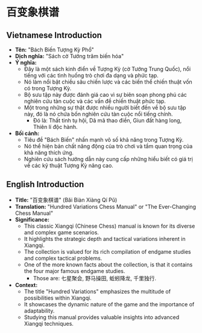 # 百变象棋谱

## Vietnamese Introduction

* **Tên:** "Bách Biến Tượng Kỳ Phổ"
* **Dịch nghĩa:** "Sách cờ Tướng trăm biến hóa"
* **Ý nghĩa:**
    * Đây là một sách kinh điển về Tượng Kỳ (cờ Tướng Trung Quốc), nổi tiếng với các tình huống trò chơi đa dạng và phức tạp.
    * Nó làm nổi bật chiều sâu chiến lược và các biến thể chiến thuật vốn có trong Tượng Kỳ.
    * Bộ sưu tập này được đánh giá cao vì sự biên soạn phong phú các nghiên cứu tàn cuộc và các vấn đề chiến thuật phức tạp.
    * Một trong những sự thật được nhiều người biết đến về bộ sưu tập này, đó là nó chứa bốn nghiên cứu tàn cuộc nổi tiếng chính.
        * Đó là: Thất tinh tụ hội, Dã mã thao điền, Giun đất hàng long, Thiên lí độc hành.
* **Bối cảnh:**
    * Tiêu đề "Bách Biến" nhấn mạnh vô số khả năng trong Tượng Kỳ.
    * Nó thể hiện bản chất năng động của trò chơi và tầm quan trọng của khả năng thích ứng.
    * Nghiên cứu sách hướng dẫn này cung cấp những hiểu biết có giá trị về các kỹ thuật Tượng Kỳ nâng cao.

## English Introduction

* **Title:** "百变象棋谱" (Bǎi Biàn Xiàng Qí Pǔ)
* **Translation:** "Hundred Variations Chess Manual" or "The Ever-Changing Chess Manual"
* **Significance:**
    * This classic Xiangqi (Chinese Chess) manual is known for its diverse and complex game scenarios.
    * It highlights the strategic depth and tactical variations inherent in Xiangqi.
    * The collection is valued for its rich compilation of endgame studies and complex tactical problems.
    * One of the more known facts about the collection, is that it contains the four major famous endgame studies.
        * Those are: 七星聚会, 野马操田, 蚯蚓降龙, 千里独行.
* **Context:**
    * The title "Hundred Variations" emphasizes the multitude of possibilities within Xiangqi.
    * It showcases the dynamic nature of the game and the importance of adaptability.
    * Studying this manual provides valuable insights into advanced Xiangqi techniques.

